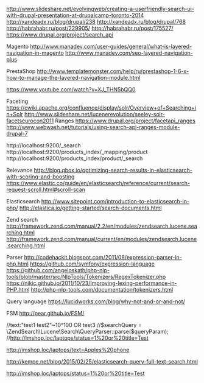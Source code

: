 http://www.slideshare.net/evolvingweb/creating-a-userfriendly-search-ui-with-drupal-presentation-at-drupalcamp-toronto-2014
http://xandeadx.ru/blog/drupal/238
http://xandeadx.ru/blog/drupal/768
http://habrahabr.ru/post/229905/
http://habrahabr.ru/post/175527/
https://www.drupal.org/project/search_api

Magento
http://www.manadev.com/user-guides/general/what-is-layered-navigation-in-magento
http://www.manadev.com/seo-layered-navigation-plus

PrestaShop
http://www.templatemonster.com/help/ru/prestashop-1-6-x-how-to-manage-the-layered-navigation-module.html

https://www.youtube.com/watch?v=XJ_THN5bQQ0


Faceting
https://cwiki.apache.org/confluence/display/solr/Overview+of+Searching+in+Solr
http://www.slideshare.net/lucenerevolution/seeley-solr-facetseurocon2011
Ranges
https://www.drupal.org/project/facetapi_ranges
http://www.webwash.net/tutorials/using-search-api-ranges-module-drupal-7

http://localhost:9200/_search
http://localhost:9200/products_index/_mapping/product
http://localhost:9200/products_index/product/_search

Relevance
http://blog.qbox.io/optimizing-search-results-in-elasticsearch-with-scoring-and-boosting
https://www.elastic.co/guide/en/elasticsearch/reference/current/search-request-scroll.html#scroll-scan


Elasticsearch
http://www.sitepoint.com/introduction-to-elasticsearch-in-php/
http://elastica.io/getting-started/search-documents.html

Zend search
http://framework.zend.com/manual/2.2/en/modules/zendsearch.lucene.searching.html
http://framework.zend.com/manual/current/en/modules/zendsearch.lucene.searching.html

Parser
http://codehackit.blogspot.com/2011/08/expression-parser-in-php.html
https://github.com/symfony/expression-language
https://github.com/angeloskath/php-nlp-tools/blob/master/src/NlpTools/Tokenizers/RegexTokenizer.php
https://nikic.github.io/2011/10/23/Improving-lexing-performance-in-PHP.html
http://php-nlp-tools.com/documentation/tokenizers.html

Query language
https://lucidworks.com/blog/why-not-and-or-and-not/

FSM
http://pear.github.io/FSM/


//text:"test1 test2"~10^100 OR test3
//$searchQuery = \ZendSearch\Lucene\Search\QueryParser::parse($queryParam);
//http://imshop.loc/laptops/status=1%20or%20title=Test

http://imshop.loc/laptops/text=Apples%20phone

http://kempe.net/blog/2015/02/25/elasticsearch-query-full-text-search.html

http://imshop.loc/laptops/status=1%20or%20title=Test